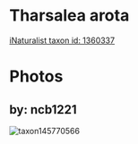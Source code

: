 
Tharsalea arota
===============
  
[iNaturalist taxon id: 1360337](https://www.inaturalist.org/taxa/1360337)
# Photos

## by: ncb1221
  
![taxon145770566](https://inaturalist-open-data.s3.amazonaws.com/photos/156177202/medium.jpeg)